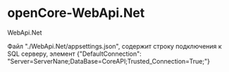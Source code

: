 # openCore-WebApi.Net
WebApi.Net

Файл "./WebApi.Net/appsettings.json", содержит строку подключения к SQL серверу, 
элемент {"DefaultConnection": "Server=ServerNane;DataBase=CoreAPI;Trusted_Connection=True;"}
